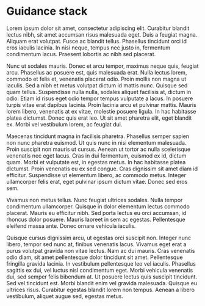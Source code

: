 # Guidance stack

Lorem ipsum dolor sit amet, consectetur adipiscing elit. Curabitur blandit lectus nibh, sit amet accumsan risus
malesuada eget. Duis a feugiat magna. Aliquam erat volutpat. Fusce ac blandit tellus. Phasellus tincidunt orci id eros
iaculis lacinia. In nisi neque, tempus nec justo in, fermentum condimentum lacus. Praesent lobortis ac nibh sed
placerat.

Nunc ut sodales mauris. Donec et arcu tempor, maximus neque quis, feugiat arcu. Phasellus ac posuere est, quis
malesuada erat. Nulla lectus lorem, commodo et felis et, venenatis placerat odio. Proin mollis non magna ut iaculis.
Sed a nibh et metus volutpat dictum id mattis nunc. Quisque sed quam tellus. Suspendisse nulla nulla, sodales aliquet
facilisis at, dictum in odio. Etiam id risus eget odio tempor tempus vulputate a lacus. In posuere turpis vitae erat
dapibus lacinia. Proin lacinia arcu et pulvinar mattis. Mauris lorem libero, venenatis at ex vitae, molestie posuere
ligula. In hac habitasse platea dictumst. Donec quis erat leo. Ut sit amet pharetra elit, eget blandit ex. Morbi vel
vestibulum lorem, ac feugiat dui.

Maecenas tincidunt magna in facilisis pharetra. Phasellus semper sapien non nunc pharetra euismod. Ut quis nunc in nisi
elementum malesuada. Proin suscipit non mauris ut cursus. Aenean ut tortor ac nulla scelerisque venenatis nec eget
lacus. Cras in dui fermentum, euismod ex id, dictum quam. Morbi et vulputate est, in egestas metus. In hac habitasse
platea dictumst. Proin venenatis eu ex sed congue. Cras dignissim sit amet diam id efficitur. Suspendisse ut elementum
libero, ac commodo metus. Integer ullamcorper felis erat, eget pulvinar ipsum dictum vitae. Donec sed eros sem.

Vivamus non metus tellus. Nunc feugiat ultrices sodales. Nulla tempor condimentum ullamcorper. Quisque in dolor
elementum lectus commodo placerat. Mauris eu efficitur nibh. Sed porta lectus eu orci accumsan, id rhoncus dolor
posuere. Mauris laoreet in sem ac egestas. Pellentesque eleifend massa ante. Donec ornare vehicula iaculis.

Quisque cursus dignissim arcu, ut egestas orci suscipit non. Integer nunc libero, tempor sed nunc at, finibus venenatis
lacus. Vivamus eget erat a purus volutpat gravida non vitae lectus. Nam ac dui mauris. Cras venenatis odio diam, sit
amet pellentesque dolor tincidunt sit amet. Pellentesque fringilla gravida lacinia. In vestibulum pellentesque leo vel
iaculis. Phasellus sagittis ex dui, vel luctus nisl condimentum eget. Morbi vehicula venenatis dui, sed semper felis
bibendum at. Ut posuere lectus quis suscipit tincidunt. Sed vel tincidunt est. Morbi blandit enim vel gravida
malesuada. Quisque eu ultrices risus. Curabitur egestas blandit lorem non tempus. Aenean a libero vestibulum, aliquet
augue sed, egestas metus.
